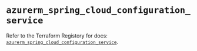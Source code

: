# `azurerm_spring_cloud_configuration_service`

Refer to the Terraform Registory for docs: [`azurerm_spring_cloud_configuration_service`](https://www.terraform.io/docs/providers/azurerm/r/spring_cloud_configuration_service).
